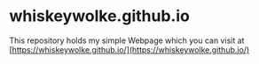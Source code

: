 # whiskeywolke.github.io

This repository holds my simple Webpage which you can visit at [https://whiskeywolke.github.io/](https://whiskeywolke.github.io/) 
